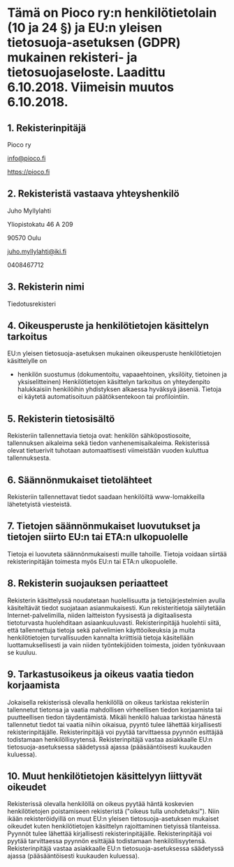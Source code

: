 # Tämä on Pioco ry:n henkilötietolain (10 ja 24 §) ja EU:n yleisen tietosuoja-asetuksen (GDPR) mukainen rekisteri- ja tietosuojaseloste. Laadittu 6.10.2018. Viimeisin muutos 6.10.2018.

## 1. Rekisterinpitäjä

Pioco ry

info@pioco.fi

https://pioco.fi

## 2. Rekisteristä vastaava yhteyshenkilö

Juho Myllylahti

Yliopistokatu 46 A 209

90570 Oulu

juho.myllylahti@iki.fi

0408467712

## 3. Rekisterin nimi

Tiedotusrekisteri

## 4. Oikeusperuste ja henkilötietojen käsittelyn tarkoitus

EU:n yleisen tietosuoja-asetuksen mukainen oikeusperuste henkilötietojen käsittelylle on

- henkilön suostumus (dokumentoitu, vapaaehtoinen, yksilöity, tietoinen ja yksiselitteinen)
  Henkilötietojen käsittelyn tarkoitus on yhteydenpito halukkaisiin henkilöihin yhdistyksen alkaessa hyväksyä jäseniä.
  Tietoja ei käytetä automatisoituun päätöksentekoon tai profilointiin.

## 5. Rekisterin tietosisältö

Rekisteriin tallennettavia tietoja ovat: henkilön sähköpostiosoite, tallennuksen aikaleima sekä tiedon vanhenemisaikaleima.
Rekisterissä olevat tietuerivit tuhotaan automaattisesti viimeistään vuoden kuluttua tallennuksesta.

## 6. Säännönmukaiset tietolähteet

Rekisteriin tallennettavat tiedot saadaan henkilöiltä www-lomakkeilla lähetetyistä viesteistä.

## 7. Tietojen säännönmukaiset luovutukset ja tietojen siirto EU:n tai ETA:n ulkopuolelle

Tietoja ei luovuteta säännönmukaisesti muille tahoille. Tietoja voidaan siirtää rekisterinpitäjän toimesta myös EU:n tai ETA:n ulkopuolelle.

## 8. Rekisterin suojauksen periaatteet

Rekisterin käsittelyssä noudatetaan huolellisuutta ja tietojärjestelmien avulla käsiteltävät tiedot suojataan asianmukaisesti. Kun rekisteritietoja säilytetään Internet-palvelimilla, niiden laitteiston fyysisestä ja digitaalisesta tietoturvasta huolehditaan asiaankuuluvasti. Rekisterinpitäjä huolehtii siitä, että tallennettuja tietoja sekä palvelimien käyttöoikeuksia ja muita henkilötietojen turvallisuuden kannalta kriittisiä tietoja käsitellään luottamuksellisesti ja vain niiden työntekijöiden toimesta, joiden työnkuvaan se kuuluu.

## 9. Tarkastusoikeus ja oikeus vaatia tiedon korjaamista

Jokaisella rekisterissä olevalla henkilöllä on oikeus tarkistaa rekisteriin tallennetut tietonsa ja vaatia mahdollisen virheellisen tiedon korjaamista tai puutteellisen tiedon täydentämistä. Mikäli henkilö haluaa tarkistaa hänestä tallennetut tiedot tai vaatia niihin oikaisua, pyyntö tulee lähettää kirjallisesti rekisterinpitäjälle. Rekisterinpitäjä voi pyytää tarvittaessa pyynnön esittäjää todistamaan henkilöllisyytensä. Rekisterinpitäjä vastaa asiakkaalle EU:n tietosuoja-asetuksessa säädetyssä ajassa (pääsääntöisesti kuukauden kuluessa).

## 10. Muut henkilötietojen käsittelyyn liittyvät oikeudet

Rekisterissä olevalla henkilöllä on oikeus pyytää häntä koskevien henkilötietojen poistamiseen rekisteristä ("oikeus tulla unohdetuksi"). Niin ikään rekisteröidyillä on muut EU:n yleisen tietosuoja-asetuksen mukaiset oikeudet kuten henkilötietojen käsittelyn rajoittaminen tietyissä tilanteissa. Pyynnöt tulee lähettää kirjallisesti rekisterinpitäjälle. Rekisterinpitäjä voi pyytää tarvittaessa pyynnön esittäjää todistamaan henkilöllisyytensä. Rekisterinpitäjä vastaa asiakkaalle EU:n tietosuoja-asetuksessa säädetyssä ajassa (pääsääntöisesti kuukauden kuluessa).
